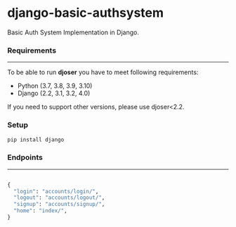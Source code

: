 # django-basic-authsystem

Basic Auth System Implementation in Django.

### Requirements
---

To be able to run **djoser** you have to meet following requirements:

- Python (3.7, 3.8, 3.9, 3.10)
- Django (2.2, 3.1, 3.2, 4.0)

If you need to support other versions, please use djoser<2.2.

### Setup

```python
pip install django
```

### Endpoints
---

```python

{
  "login": "accounts/login/",
  "logout": "accounts/logout/",
  "signup": "accounts/signup/",
  "home": "index/",
}
```
